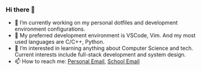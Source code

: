 ### Hi there 👋

<!--
**QuanDo2000/QuanDo2000** is a ✨ _special_ ✨ repository because its `README.md` (this file) appears on your GitHub profile.

Here are some ideas to get you started:

- 🔭 I’m currently working on ...
- 🌱 I’m currently learning ...
- 👯 I’m looking to collaborate on ...
- 🤔 I’m looking for help with ...
- 💬 Ask me about ...
- 📫 How to reach me: ...
- 😄 Pronouns: ...
- ⚡ Fun fact: ...
-->

- 🔭 I’m currently working on my personal dotfiles and development environment configurations.
- 🌱 My preferred development environment is VSCode, Vim. And my most used languages are C/C++, Python.
- 🤔 I’m interested in learning anything about Computer Science and tech. Current interests include full-stack development and system design.
- 📫 How to reach me: [Personal Email](minhquand3@gmail.com), [School Email](doqn@mail.uc.edu)
